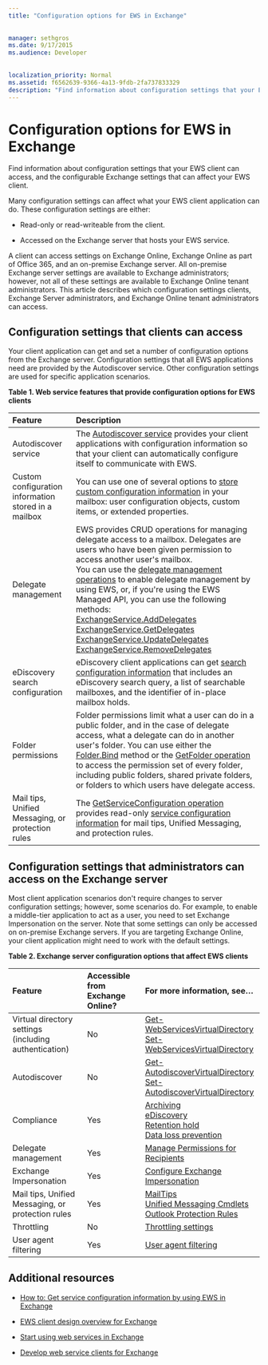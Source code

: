 ```yaml
---
title: "Configuration options for EWS in Exchange"
 
 
manager: sethgros
ms.date: 9/17/2015
ms.audience: Developer
 
 
localization_priority: Normal
ms.assetid: f6562639-9366-4a13-9fdb-2fa737833329
description: "Find information about configuration settings that your EWS client can access, and the configurable Exchange settings that can affect your EWS client."
---
```


# Configuration options for EWS in Exchange

Find information about configuration settings that your EWS client can access, and the configurable Exchange settings that can affect your EWS client. 
  
Many configuration settings can affect what your EWS client application can do. These configuration settings are either: 
  
- Read-only or read-writeable from the client.
    
- Accessed on the Exchange server that hosts your EWS service.
    
A client can access settings on Exchange Online, Exchange Online as part of Office 365, and an on-premise Exchange server. All on-premise Exchange server settings are available to Exchange administrators; however, not all of these settings are available to Exchange Online tenant administrators. This article describes which configuration settings clients, Exchange Server administrators, and Exchange Online tenant administrators can access.
  
## Configuration settings that clients can access

Your client application can get and set a number of configuration options from the Exchange server. Configuration settings that all EWS applications need are provided by the Autodiscover service. Other configuration settings are used for specific application scenarios. 
  
**Table 1. Web service features that provide configuration options for EWS clients**

|**Feature**|**Description**|
|:-----|:-----|
|Autodiscover service  <br/> |The [Autodiscover service](autodiscover-for-exchange.md) provides your client applications with configuration information so that your client can automatically configure itself to communicate with EWS.  <br/> |
|Custom configuration information stored in a mailbox  <br/> |You can use one of several options to [store custom configuration information](persistent-application-settings-in-ews-in-exchange.md) in your mailbox: user configuration objects, custom items, or extended properties.  <br/> |
|Delegate management  <br/> | EWS provides CRUD operations for managing delegate access to a mailbox. Delegates are users who have been given permission to access another user's mailbox.  <br/>  You can use the [delegate management operations](http://msdn.microsoft.com/en-us/library/bb409286%28v=exchg.150%29.aspx#bk_delegate_management) to enable delegate management by using EWS, or, if you're using the EWS Managed API, you can use the following methods:  <br/> [ExchangeService.AddDelegates](http://msdn.microsoft.com/en-us/library/microsoft.exchange.webservices.data.exchangeservice.adddelegates%28v=exchg.80%29.aspx) <br/> [ExchangeService.GetDelegates](http://msdn.microsoft.com/en-us/library/microsoft.exchange.webservices.data.exchangeservice.getdelegates%28v=exchg.80%29.aspx) <br/> [ExchangeService.UpdateDelegates](http://msdn.microsoft.com/en-us/library/microsoft.exchange.webservices.data.exchangeservice.updatedelegates%28v=exchg.80%29.aspx) <br/> [ExchangeService.RemoveDelegates](http://msdn.microsoft.com/en-us/library/microsoft.exchange.webservices.data.exchangeservice.removedelegates%28v=exchg.80%29.aspx) <br/> |
|eDiscovery search configuration  <br/> |eDiscovery client applications can get [search configuration information](http://msdn.microsoft.com/library/8a54a6dc-110c-4972-a8bc-5ddb43c4b857%28Office.15%29.aspx) that includes an eDiscovery search query, a list of searchable mailboxes, and the identifier of in-place mailbox holds.  <br/> |
|Folder permissions  <br/> |Folder permissions limit what a user can do in a public folder, and in the case of delegate access, what a delegate can do in another user's folder. You can use either the [Folder.Bind](http://msdn.microsoft.com/en-us/library/microsoft.exchange.webservices.data.folder.bind%28v=exchg.80%29.aspx) method or the [GetFolder operation](http://msdn.microsoft.com/library/355bcf93-dc71-4493-b177-622afac5fdb9%28Office.15%29.aspx) to access the permission set of every folder, including public folders, shared private folders, or folders to which users have delegate access.  <br/> |
|Mail tips, Unified Messaging, or protection rules  <br/> |The [GetServiceConfiguration operation](http://msdn.microsoft.com/library/070cbfe5-325a-4955-8e4a-8230ea0459a7%28Office.15%29.aspx) provides read-only [service configuration information](how-to-get-service-configuration-information-by-using-ews-in-exchange.md) for mail tips, Unified Messaging, and protection rules.  <br/> |
   
## Configuration settings that administrators can access on the Exchange server

Most client application scenarios don't require changes to server configuration settings; however, some scenarios do. For example, to enable a middle-tier application to act as a user, you need to set Exchange Impersonation on the server. Note that some settings can only be accessed on on-premise Exchange servers. If you are targeting Exchange Online, your client application might need to work with the default settings.
  
**Table 2. Exchange server configuration options that affect EWS clients**

|**Feature**|**Accessible from Exchange Online?**|**For more information, see…**|
|:-----|:-----|:-----|
|Virtual directory settings (including authentication)  <br/> |No  <br/> |[Get-WebServicesVirtualDirectory](http://technet.microsoft.com/en-us/library/aa998810%28v=exchg.150%29.aspx) <br/> [Set-WebServicesVirtualDirectory](http://technet.microsoft.com/en-us/library/aa997233%28v=exchg.150%29.aspx) <br/> |
|Autodiscover  <br/> |No  <br/> |[Get-AutodiscoverVirtualDirectory](http://technet.microsoft.com/en-us/library/aa996819%28v=exchg.150%29.aspx) <br/> [Set-AutodiscoverVirtualDirectory](http://technet.microsoft.com/en-us/library/aa998601%28v=exchg.150%29.aspx) <br/> |
|Compliance  <br/> |Yes  <br/> |[Archiving](http://technet.microsoft.com/en-us/library/dd979800%28v=exchg.150%29.aspx) <br/> [eDiscovery](http://technet.microsoft.com/en-us/library/dd298021%28v=exchg.150%29.aspx) <br/> [Retention hold](http://technet.microsoft.com/en-us/library/dd335168%28v=exchg.150%29.aspx) <br/> [Data loss prevention](http://technet.microsoft.com/en-us/library/jj150527%28v=exchg.150%29.aspx) <br/> |
|Delegate management  <br/> |Yes  <br/> |[Manage Permissions for Recipients](http://technet.microsoft.com/en-us/library/jj919240%28v=exchg.150%29.aspx) <br/> |
|Exchange Impersonation  <br/> |Yes  <br/> |[Configure Exchange Impersonation](http://msdn.microsoft.com/en-us/library/bb204095%28EXCHG.140%29.aspx) <br/> |
|Mail tips, Unified Messaging, or protection rules  <br/> |Yes  <br/> |[MailTips](http://technet.microsoft.com/en-us/library/jj649091%28v=exchg.150%29.aspx) <br/> [Unified Messaging Cmdlets](http://technet.microsoft.com/en-us/library/aa997665%28v=exchg.150%29.aspx) <br/> [Outlook Protection Rules](http://technet.microsoft.com/en-us/library/dd638178%28v=exchg.150%29.aspx) <br/> |
|Throttling  <br/> |No  <br/> |[Throttling settings](ews-throttling-in-exchange.md) <br/> |
|User agent filtering  <br/> |Yes  <br/> |[User agent filtering](how-to-control-access-to-ews-in-exchange.md) <br/> |
   
## Additional resources
<a name="bk_addresources"> </a>

- [How to: Get service configuration information by using EWS in Exchange](how-to-get-service-configuration-information-by-using-ews-in-exchange.md)
    
- [EWS client design overview for Exchange](ews-client-design-overview-for-exchange.md)
    
- [Start using web services in Exchange](start-using-web-services-in-exchange.md)
    
- [Develop web service clients for Exchange](develop-web-service-clients-for-exchange.md)
    

